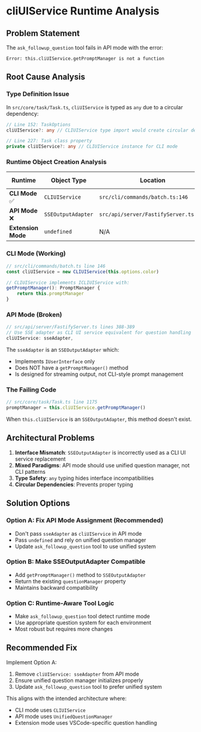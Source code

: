 # cliUIService Runtime Analysis

## Problem Statement

The `ask_followup_question` tool fails in API mode with the error:

```
Error: this.cliUIService.getPromptManager is not a function
```

## Root Cause Analysis

### Type Definition Issue

In `src/core/task/Task.ts`, `cliUIService` is typed as `any` due to a circular dependency:

```typescript
// Line 152: TaskOptions
cliUIService?: any // CLIUIService type import would create circular dependency

// Line 227: Task class property
private cliUIService?: any // CLIUIService instance for CLI mode
```

### Runtime Object Creation Analysis

| Runtime            | Object Type        | Location                              | Has `getPromptManager()` | Interface        |
| ------------------ | ------------------ | ------------------------------------- | ------------------------ | ---------------- |
| **CLI Mode** ✅    | `CLIUIService`     | `src/cli/commands/batch.ts:146`       | ✅ Yes                   | `ICLIUIService`  |
| **API Mode** ❌    | `SSEOutputAdapter` | `src/api/server/FastifyServer.ts:389` | ❌ **NO**                | `IUserInterface` |
| **Extension Mode** | `undefined`        | N/A                                   | ❌ N/A                   | N/A              |

### CLI Mode (Working)

```typescript
// src/cli/commands/batch.ts line 146
const cliUIService = new CLIUIService(this.options.color)

// CLIUIService implements ICLIUIService with:
getPromptManager(): PromptManager {
    return this.promptManager
}
```

### API Mode (Broken)

```typescript
// src/api/server/FastifyServer.ts lines 388-389
// Use SSE adapter as CLI UI service equivalent for question handling
cliUIService: sseAdapter,
```

The `sseAdapter` is an `SSEOutputAdapter` which:

- Implements `IUserInterface` only
- Does NOT have a `getPromptManager()` method
- Is designed for streaming output, not CLI-style prompt management

### The Failing Code

```typescript
// src/core/task/Task.ts line 1175
promptManager = this.cliUIService.getPromptManager()
```

When `this.cliUIService` is an `SSEOutputAdapter`, this method doesn't exist.

## Architectural Problems

1. **Interface Mismatch**: `SSEOutputAdapter` is incorrectly used as a CLI UI service replacement
2. **Mixed Paradigms**: API mode should use unified question manager, not CLI patterns
3. **Type Safety**: `any` typing hides interface incompatibilities
4. **Circular Dependencies**: Prevents proper typing

## Solution Options

### Option A: Fix API Mode Assignment (Recommended)

- Don't pass `sseAdapter` as `cliUIService` in API mode
- Pass `undefined` and rely on unified question manager
- Update `ask_followup_question` tool to use unified system

### Option B: Make SSEOutputAdapter Compatible

- Add `getPromptManager()` method to `SSEOutputAdapter`
- Return the existing `questionManager` property
- Maintains backward compatibility

### Option C: Runtime-Aware Tool Logic

- Make `ask_followup_question` tool detect runtime mode
- Use appropriate question system for each environment
- Most robust but requires more changes

## Recommended Fix

Implement Option A:

1. Remove `cliUIService: sseAdapter` from API mode
2. Ensure unified question manager initializes properly
3. Update `ask_followup_question` tool to prefer unified system

This aligns with the intended architecture where:

- CLI mode uses `CLIUIService`
- API mode uses `UnifiedQuestionManager`
- Extension mode uses VSCode-specific question handling
